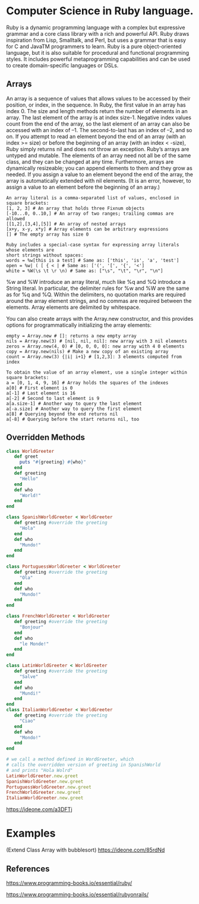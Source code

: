# Computer Science in Ruby language.

Ruby is a dynamic programming language with a complex but expressive grammar and
a core class library with a rich and powerful API. Ruby draws inspiration from Lisp,
Smalltalk, and Perl, but uses a grammar that is easy for C and JavaTM programmers to
learn. Ruby is a pure object-oriented language, but it is also suitable for procedural and
functional programming styles. It includes powerful metaprogramming capabilities
and can be used to create domain-specific languages or DSLs.

## Arrays

An array is a sequence of values that allows values to be accessed by their position, or
index, in the sequence. In Ruby, the first value in an array has index 0. The size and
length methods return the number of elements in an array. The last element of the array
is at index size-1. Negative index values count from the end of the array, so the last
element of an array can also be accessed with an index of –1. The second-to-last has an
index of –2, and so on. If you attempt to read an element beyond the end of an array
(with an index >= size) or before the beginning of an array (with an index < -size),
Ruby simply returns nil and does not throw an exception.
Ruby’s arrays are untyped and mutable. The elements of an array need not all be of the
same class, and they can be changed at any time. Furthermore, arrays are dynamically
resizeable; you can append elements to them and they grow as needed. If you assign a
value to an element beyond the end of the array, the array is automatically extended
with nil elements. (It is an error, however, to assign a value to an element before the
beginning of an array.)
```
An array literal is a comma-separated list of values, enclosed in square brackets:
[1, 2, 3] # An array that holds three Fixnum objects
[-10...0, 0..10,] # An array of two ranges; trailing commas are allowed
[[1,2],[3,4],[5]] # An array of nested arrays
[x+y, x-y, x*y] # Array elements can be arbitrary expressions
[] # The empty array has size 0

Ruby includes a special-case syntax for expressing array literals whose elements are
short strings without spaces:
words = %w[this is a test] # Same as: ['this', 'is', 'a', 'test']
open = %w| ( [ { < | # Same as: ['(', '[', '{', '<']
white = %W(\s \t \r \n) # Same as: ["\s", "\t", "\r", "\n"]
```
%w and %W introduce an array literal, much like %q and %Q introduce a String literal. In
particular, the delimiter rules for %w and %W are the same as for %q and %Q. Within the
delimiters, no quotation marks are required around the array element strings, and no 
commas are required between the elements. Array elements are delimited by whitespace.

You can also create arrays with the Array.new constructor, and this provides options
for programmatically initializing the array elements:

```
empty = Array.new # []: returns a new empty array
nils = Array.new(3) # [nil, nil, nil]: new array with 3 nil elements
zeros = Array.new(4, 0) # [0, 0, 0, 0]: new array with 4 0 elements
copy = Array.new(nils) # Make a new copy of an existing array
count = Array.new(3) {|i| i+1} # [1,2,3]: 3 elements computed from index
```

```
To obtain the value of an array element, use a single integer within square brackets:
a = [0, 1, 4, 9, 16] # Array holds the squares of the indexes
a[0] # First element is 0
a[-1] # Last element is 16
a[-2] # Second to last element is 9
a[a.size-1] # Another way to query the last element
a[-a.size] # Another way to query the first element
a[8] # Querying beyond the end returns nil
a[-8] # Querying before the start returns nil, too
```
## Overridden Methods

```ruby
class WorldGreeter
   def greet
     puts "#{greeting} #{who}"
   end
   def greeting
     "Hello"
   end
   def who
     "World!"
   end
end

class SpanishWorldGreeter < WorldGreeter
   def greeting #override the greeting
     "Hola"
   end
   def who
     "Mundo!"
   end
end

class PortuguessWorldGreeter < WorldGreeter
   def greeting #override the greeting
     "Ola"
   end
   def who
     "Mundo!"
   end
end

class FrenchWorldGreeter < WorldGreeter
   def greeting #override the greeting
     "Bonjour"
   end
   def who
     "le Monde!"
   end
end

class LatinWorldGreeter < WorldGreeter
   def greeting #override the greeting
     "Salve"
   end
   def who
     "Mundi!"
   end
end
class ItalianWorldGreeter < WorldGreeter
   def greeting #override the greeting
     "Ciao"
   end
   def who
     "Mondo!"
   end
end

# we call a method defined in WordGreeter, which
# calls the overridden version of greeting in SpanishWorld
# and prints "Hola Wolrd"
LatinWorldGreeter.new.greet
SpanishWorldGreeter.new.greet
PortuguessWorldGreeter.new.greet
FrenchWorldGreeter.new.greet
ItalianWorldGreeter.new.greet

```
https://ideone.com/a3DFTj


# Examples
(Extend Class Array with bubblesort)  https://ideone.com/85rdNd 

## References

https://www.programming-books.io/essential/ruby/

https://www.programming-books.io/essential/rubyonrails/
